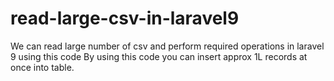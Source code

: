 # read-large-csv-in-laravel9
We can read large number of csv and perform required operations in laravel 9 using this code
By using this code you can insert approx 1L records at once into table.

